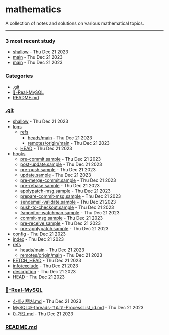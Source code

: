 # mathematics
A collection of notes and solutions on various mathematical topics.

---

### 3 most recent study
- [shallow]("./.git/shallow") - Thu Dec 21 2023
- [main]("./.git/logs/refs/heads/main") - Thu Dec 21 2023
- [main]("./.git/logs/refs/remotes/origin/main") - Thu Dec 21 2023

### Categories
- [.git](#.git)
- [🥞-Real-MySQL](#🥞-Real-MySQL)
- [README.md](#README.md)

### [.git](#.git)
- [shallow]("./.git/shallow") - Thu Dec 21 2023
- [logs]("./.git/logs")
  - [refs]("./.git/logs/refs")
    - [heads/main]("./.git/logs/refs/heads/main") - Thu Dec 21 2023
    - [remotes/origin/main]("./.git/logs/refs/remotes/origin/main") - Thu Dec 21 2023
  - [HEAD]("./.git/logs/HEAD") - Thu Dec 21 2023
- [hooks]("./.git/hooks")
  - [pre-commit.sample]("./.git/hooks/pre-commit.sample") - Thu Dec 21 2023
  - [post-update.sample]("./.git/hooks/post-update.sample") - Thu Dec 21 2023
  - [pre-push.sample]("./.git/hooks/pre-push.sample") - Thu Dec 21 2023
  - [update.sample]("./.git/hooks/update.sample") - Thu Dec 21 2023
  - [pre-merge-commit.sample]("./.git/hooks/pre-merge-commit.sample") - Thu Dec 21 2023
  - [pre-rebase.sample]("./.git/hooks/pre-rebase.sample") - Thu Dec 21 2023
  - [applypatch-msg.sample]("./.git/hooks/applypatch-msg.sample") - Thu Dec 21 2023
  - [prepare-commit-msg.sample]("./.git/hooks/prepare-commit-msg.sample") - Thu Dec 21 2023
  - [sendemail-validate.sample]("./.git/hooks/sendemail-validate.sample") - Thu Dec 21 2023
  - [push-to-checkout.sample]("./.git/hooks/push-to-checkout.sample") - Thu Dec 21 2023
  - [fsmonitor-watchman.sample]("./.git/hooks/fsmonitor-watchman.sample") - Thu Dec 21 2023
  - [commit-msg.sample]("./.git/hooks/commit-msg.sample") - Thu Dec 21 2023
  - [pre-receive.sample]("./.git/hooks/pre-receive.sample") - Thu Dec 21 2023
  - [pre-applypatch.sample]("./.git/hooks/pre-applypatch.sample") - Thu Dec 21 2023
- [config]("./.git/config") - Thu Dec 21 2023
- [index]("./.git/index") - Thu Dec 21 2023
- [refs]("./.git/refs")
  - [heads/main]("./.git/refs/heads/main") - Thu Dec 21 2023
  - [remotes/origin/main]("./.git/refs/remotes/origin/main") - Thu Dec 21 2023
- [FETCH_HEAD]("./.git/FETCH_HEAD") - Thu Dec 21 2023
- [info/exclude]("./.git/info/exclude") - Thu Dec 21 2023
- [description]("./.git/description") - Thu Dec 21 2023
- [HEAD]("./.git/HEAD") - Thu Dec 21 2023

### [🥞-Real-MySQL](#🥞-Real-MySQL)
- [4-아키텍처.md]("./🥞-Real-MySQL/4-아키텍처.md") - Thu Dec 21 2023
- [MySQL과-threads-그리고-ProcessList_id.md]("./🥞-Real-MySQL/MySQL과-threads-그리고-ProcessList_id.md") - Thu Dec 21 2023
- [0-개요.md]("./🥞-Real-MySQL/0-개요.md") - Thu Dec 21 2023

### [README.md](#README.md)

